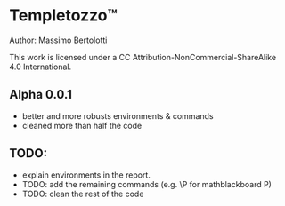 # Templetozzo:tm:
Author: Massimo Bertolotti

This work is licensed under a CC Attribution-NonCommercial-ShareAlike 4.0 International.

## Alpha 0.0.1
* better and more robusts environments & commands
* cleaned more than half the code

## TODO: 
* explain environments in the report.
* TODO: add the remaining commands (e.g. \P for mathblackboard P)
* TODO: clean the rest of the code